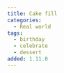 ```yaml
---
title: Cake fill
categories:
  - Real world
tags:
  - birthday
  - celebrate
  - dessert
added: 1.11.0
---
```

